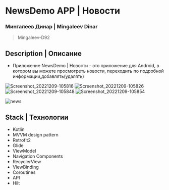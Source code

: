 # NewsDemo APP | Новости
### Мингалеев Динар | Mingaleev Dinar
> Mingaleev-D92

## Description | Описание

+ Приложение NewsDemo | Новости - это приложение для Android, в котором вы
  можете просмотреть новости, переходить по подробной информации,добавлять(удалять)


![Screenshot_20221209-105816](https://user-images.githubusercontent.com/61611031/206655024-cf463fa9-e974-416b-b8d3-63661eac7eea.png)
![Screenshot_20221209-105826](https://user-images.githubusercontent.com/61611031/206655028-13bff856-1086-43c1-ab4b-75f45e423bbe.png)
![Screenshot_20221209-105848](https://user-images.githubusercontent.com/61611031/206655029-f6519713-5673-481e-93f9-5377be5f682b.png)
![Screenshot_20221209-105854](https://user-images.githubusercontent.com/61611031/206655030-7f99dd06-538b-4c44-b81d-8ec6d0ac349f.png)

![news](https://user-images.githubusercontent.com/61611031/206655101-9d2f7eb0-aaab-446a-a9e0-b6697c807a2d.gif)


## Stack | Технологии

+ Kotlin
+ MVVM design pattern
+ Retrofit2
+ Glide
+ ViewModel
+ Navigation Components
+ RecyclerView
+ ViewBinding
+ Coroutines
+ API
+ Hilt